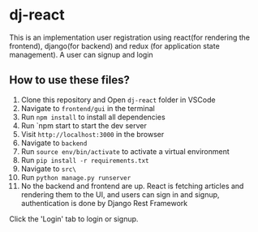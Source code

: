 # dj-react
This is an implementation user registration using react(for rendering the frontend), django(for backend) and redux (for application state management). A user can signup and login

## How to use these files?

1. Clone this repository and Open `dj-react` folder in VSCode
2. Navigate to `frontend/gui` in the terminal
3. Run `npm install` to install all dependencies
4. Run `npm start to start the dev server
5. Visit `http://localhost:3000` in the browser
6. Navigate to `backend`
7. Run `source env/bin/activate` to activate a virtual environment
8. Run `pip install -r requirements.txt`
9. Navigate to `src\`
10. Run `python manage.py runserver`
11. No the backend and frontend are up. React is fetching articles and rendering them to the UI, and users can sign in and signup, authentication is done by Django Rest Framework

Click the 'Login' tab to login or signup.
